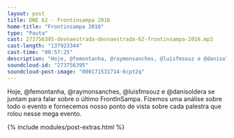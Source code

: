 ```yaml
---
layout: post
title: DNE 62 - Frontinsampa 2016
home-title: "Frontinsampa 2016"
type: "Pauta"
cast: 273756395-devnaestrada-devnaestrada-62-frontinsampa-2016.mp3
cast-length: "137923344"
cast-time: "00:57:25"
description: "Hoje, @femontanha, @raymonsanches, @luisfmsouz e @danisoldera se juntam para falar sobre o último FrontInSampa. Fizemos uma análise sobre todo o evento e fornecemos nosso ponto de vista sobre cada palestra que rolou nesse mega evento."
soundcloud-id: "273756395"
soundcloud-post-image: "000171531714-6cpt2q"
---
```


Hoje, @femontanha, @raymonsanches, @luisfmsouz e @danisoldera se juntam para falar sobre o último FrontInSampa.
Fizemos uma análise sobre todo o evento e fornecemos nosso ponto de vista sobre cada palestra que rolou nesse mega evento.

{% include modules/post-extras.html %}

